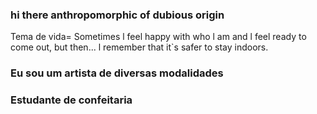### hi there anthropomorphic of dubious origin
Tema de vida= Sometimes l feel happy with who
l am and l feel ready to come 
out, but then... l remember that
it`s safer to stay indoors.
### Eu sou um artista de diversas modalidades
### Estudante de confeitaria
